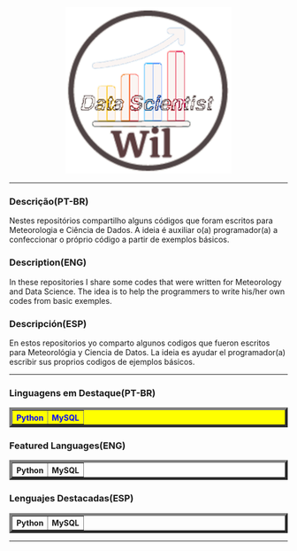 <p align="center">
   <img width="300" height="300" src="src/Wil_Data_Scientist.gif">
</p>

--------------------------------------------------------------------------------------------------------------------------------------------------------------------------

### Descrição(PT-BR)
Nestes repositórios compartilho alguns códigos que foram escritos para Meteorologia e Ciência de Dados. A ideia é auxiliar o(a) programador(a) a confeccionar o próprio código a partir de exemplos básicos. 

### Description(ENG)
In these repositories I share some codes that were written for Meteorology and Data Science. The idea is to help the programmers to write his/her own codes from basic exemples.

### Descripción(ESP)
En estos repositorios yo comparto algunos codigos que fueron escritos para Meteorológia y Ciencia de Datos. La ideia es ayudar el programador(a) escribir sus proprios codigos de ejemplos básicos.

-------------------------------------------------------------------------------------------------------------------------------------------------------------------------

### Linguagens em Destaque(PT-BR)
<table style="background-color: yellow; color:blue;" border="5">
  <tr>     
      <th>Python</th>
      <th>MySQL</th>
  </tr> 
</table>

### Featured Languages(ENG)
<table border="5" cellpadding="2">
  <tr> 
    <tr onMouseover="this.bgColor='#FFE4B5'"onMouseout="this.bgColor='#FFFFFF'">
      <th>Python</th>
      <th>MySQL</th>
    </tr>
  </tr> 
</table>

### Lenguajes Destacadas(ESP)
<table border="5" cellpadding="2">
  <tr> 
    <tr onMouseover="this.bgColor='#FFE4B5'"onMouseout="this.bgColor='#FFFFFF'">
     <th>Python</th>
      <th>MySQL</th>
    </tr>
  </tr> 
</table>


--------------------------------------------------------------------------------------------------------------------------------------------------------------------------
